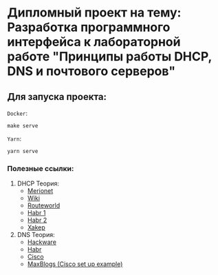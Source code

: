 # Дипломный проект на тему: Разработка программного интерфейса к лабораторной работе "Принципы работы DHCP, DNS и почтового серверов"

## Для запуска проекта:

`Docker`:

```
make serve
```

`Yarn`:

```
yarn serve
```

### Полезные ссылки:

1. DHCP Теория:
   - [Merionet](https://wiki.merionet.ru/seti/11/vse-chto-vam-nuzhno-znat-pro-dhcp/)
   - [Wiki](https://ru.wikipedia.org/wiki/DHCP)
   - [Routeworld](http://routeworld.ru/set-i-internet/theory/103-protokol-dhcp.html)
   - [Habr 1](https://habr.com/ru/company/pc-administrator/blog/467333/)
   - [Habr 2](https://habr.com/ru/post/87920/)
   - [Xakep](https://xakep.ru/2003/01/04/17284/)
2. DNS Теория:
   - [Hackware](https://hackware.ru/?p=9336)
   - [Habr](https://habr.com/ru/post/137587/)
   - [Cisco](https://www.cisco.com/c/ru_ru/support/docs/ip/domain-name-system-dns/24182-reversedns.html)
   - [MaxBlogs (Cisco set up example)](http://maxblogs.ru/articles/nastroika-dns-servera-v-cisco)
